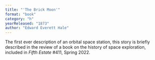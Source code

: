 ```yaml
---
title: "'The Brick Moon'"
format: "book"
category: "h"
yearReleased: "1873"
author: "Edward Everett Hale"
---
```

The first ever description of an orbital space station, this story is briefly described in the review of a book on the history of space exploration, included in _Fifth Estate_ #411, Spring 2022.

